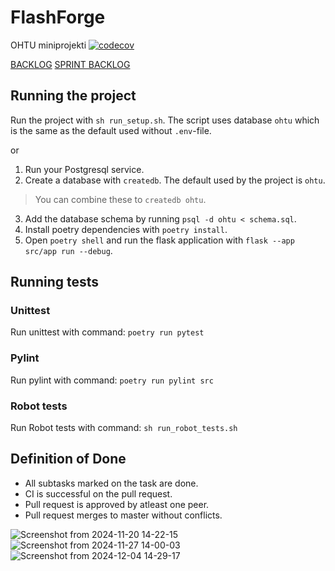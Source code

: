 # FlashForge
OHTU miniprojekti
[![codecov](https://codecov.io/gh/santeri0200/FlashForge/graph/badge.svg?token=D9VO9WIV8L)](https://codecov.io/gh/santeri0200/FlashForge)

[BACKLOG](https://github.com/users/santeri0200/projects/4)
[SPRINT BACKLOG](https://github.com/users/santeri0200/projects/3)

## Running the project
Run the project with `sh run_setup.sh`.
The script uses database `ohtu` which is the same as the default used without `.env`-file.

or

1. Run your Postgresql service.
2. Create a database with `createdb`. The default used by the project is `ohtu`.
> You can combine these to `createdb ohtu`.
3. Add the database schema by running `psql -d ohtu < schema.sql`.
4. Install poetry dependencies with `poetry install`.
5. Open `poetry shell` and run the flask application with `flask --app src/app run --debug`.

## Running tests

### Unittest

Run unittest with command: `poetry run pytest`

### Pylint

Run pylint with command: `poetry run pylint src`

### Robot tests

Run Robot tests with command: `sh run_robot_tests.sh`

## Definition of Done
- All subtasks marked on the task are done.
- CI is successful on the pull request.
- Pull request is approved by atleast one peer.
- Pull request merges to master without conflicts.

![Screenshot from 2024-11-20 14-22-15](https://github.com/user-attachments/assets/a0be1591-5cd4-4305-b378-586d864ef504)
![Screenshot from 2024-11-27 14-00-03](https://github.com/user-attachments/assets/95a6da17-7494-4cd8-b92d-f2b62e355663)
![Screenshot from 2024-12-04 14-29-17](https://github.com/user-attachments/assets/9f53c2f2-cc85-42b3-82f9-128381c47551)



